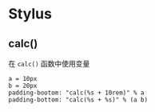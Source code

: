 # Stylus

## calc()

在 `calc()` 函数中使用变量

```stylus
a = 10px
b = 20px
padding-bootom: "calc(%s + 10rem)" % a
padding-bottom: "calc(%s + %s)" % (a b)
```
